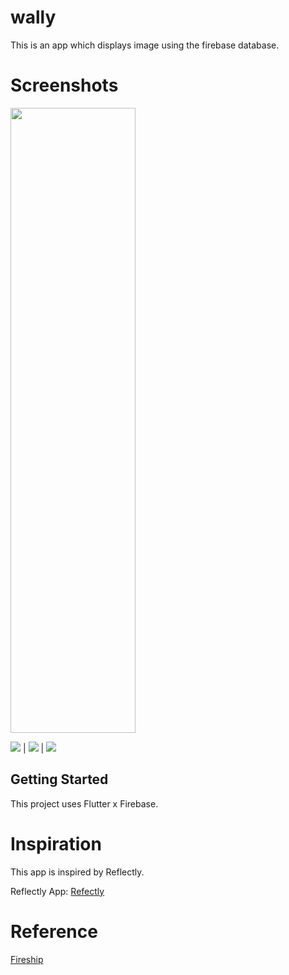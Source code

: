 # wally

This is an app which displays image using the firebase database.

# Screenshots
<img width="200" height="1000" src="Screenshots/1.png">


![](Screenshots/1.png) | ![](Screenshots/3.png) | ![](Screenshots/4.png)


## Getting Started

This project uses Flutter x Firebase.

# Inspiration

This app is inspired by Reflectly.

Reflectly App: [Refectly](reflectly.app)

# Reference
[Fireship](https://fireship.io/lessons/flutter-slider-like-reflectly/)
